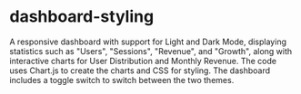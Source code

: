 # dashboard-styling
A responsive dashboard with support for Light and Dark Mode, displaying statistics such as "Users", "Sessions", "Revenue", and "Growth", along with interactive charts for User Distribution and Monthly Revenue. The code uses Chart.js to create the charts and CSS for styling. The dashboard includes a toggle switch to switch between the two themes.
